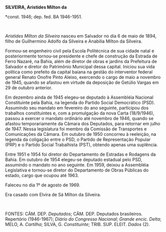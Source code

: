 **SILVEIRA, Aristides Milton da**

\*const. 1946; dep. fed. BA 1946-1951.

 

*Aristides Mílton da Silveira* nasceu em Salvador no dia 6 de maio de
1894, filho de Guilhermino Adolfo da Silveira e Anabilia Mílton da
Silveira.

Formou-se engenheiro civil pela Escola Politécnica de sua cidade natal e
posteriormente tornou-se presidente e chefe de construção da Estrada de
Ferro Nazaré, na Bahia, além de diretor de obras e jardins da Prefeitura
de Salvador e diretor do Patrimônio Municipal dessa capital. Iniciou sua
vida política como prefeito da capital baiana na gestão do interventor
federal general Renato Onofre Pinto Aleixo, exercendo o cargo de maio a
novembro de 1945, quando se afastou em virtude da deposição de Getúlio
Vargas em 29 de outubro anterior.

Em dezembro ainda de 1945 elegeu-se deputado à Assembléia Nacional
Constituinte pela Bahia, na legenda do Partido Social Democrático (PSD).
Assumindo seu mandato em fevereiro do ano seguinte, participou dos
trabalhos constituintes e, com a promulgação da nova Carta (18/9/1946),
passou a exercer o mandato ordinário até novembro de 1946, quando se
afastou temporariamente da Câmara dos Deputados, para retornar em julho
de 1947. Nessa legislatura foi membro da Comissão de Transportes e
Comunicações da Câmara. Em outubro de 1950 concorreu à reeleição, na
legenda da coligação entre o PSD, o Partido de Representação Popular
(PRP) e o Partido Social Trabalhista (PST), obtendo apenas uma
suplência.

Entre 1951 e 1954 foi diretor do Departamento de Estradas e Rodagens da
Bahia. Em outubro de 1954 elegeu-se deputado estadual pelo PSD,
assumindo o mandato no ano seguinte. Em 1959, deixou a Assembléia
Legislativa e tornou-se diretor do Departamento de Obras Públicas do
estado, cargo que ocupou até 1963.

Faleceu no dia 1º de agosto de 1969.

Era casado com Elvira de Sá Mílton da Silveira.

 

FONTES: CÂM. DEP. *Deputados*; CÂM. DEP. Deputados brasileiros.
Repertório (1946-1967); *Diário do Congresso Nacional*; *Grande encic.
Delta*; MELO, A. *Cartilha*; SILVA, G. *Constituinte*; TRIB. SUP. ELEIT.
*Dados* (2).

 
